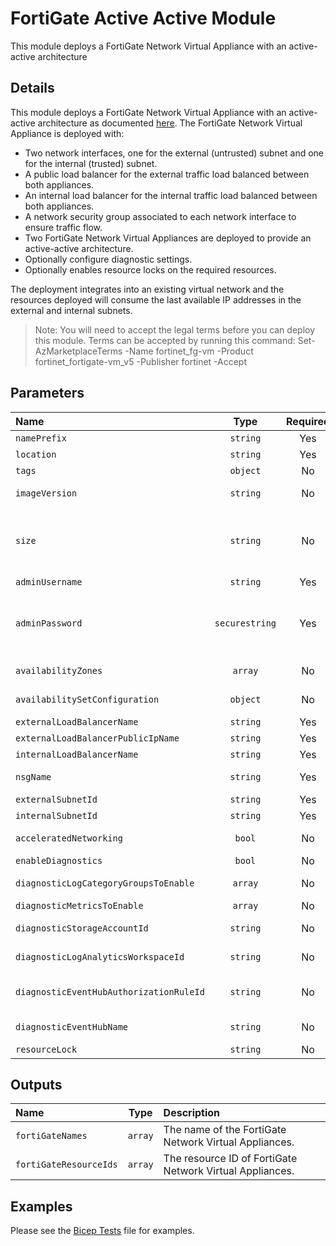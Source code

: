 # FortiGate Active Active Module

This module deploys a FortiGate Network Virtual Appliance with an active-active architecture

## Details

This module deploys a FortiGate Network Virtual Appliance with an active-active architecture as documented [here](https://github.com/fortinet/azure-templates/tree/main/FortiGate/Active-Active-ELB-ILB).
The FortiGate Network Virtual Appliance is deployed with:

- Two network interfaces, one for the external (untrusted) subnet and one for the internal (trusted) subnet.
- A public load balancer for the external traffic load balanced between both appliances.
- An internal load balancer for the internal traffic load balanced between both appliances.
- A network security group associated to each network interface to ensure traffic flow.
- Two FortiGate Network Virtual Appliances are deployed to provide an active-active architecture.
- Optionally configure diagnostic settings.
- Optionally enables resource locks on the required resources.

The deployment integrates into an existing virtual network and the resources deployed will consume the last available IP addresses in the external and internal subnets.

> Note: You will need to accept the legal terms before you can deploy this module. Terms can be accepted by running this command: Set-AzMarketplaceTerms -Name fortinet_fg-vm -Product fortinet_fortigate-vm_v5 -Publisher fortinet -Accept

## Parameters

| Name                                    | Type           | Required | Description                                                                                                                                                                                                                       |
| :-------------------------------------- | :------------: | :------: | :-------------------------------------------------------------------------------------------------------------------------------------------------------------------------------------------------------------------------------- |
| `namePrefix`                            | `string`       | Yes      | Specifies the name prefix for the FortiGate resources.                                                                                                                                                                            |
| `location`                              | `string`       | Yes      | The geo-location where the resource lives.                                                                                                                                                                                        |
| `tags`                                  | `object`       | No       | Optional. Resource tags.                                                                                                                                                                                                          |
| `imageVersion`                          | `string`       | No       | Optional. FortiGate image version. Only required when PAYG sku is selected.                                                                                                                                                       |
| `size`                                  | `string`       | No       | Optional. Specifies the size of the virtual machine. Refer to https://learn.microsoft.com/en-us/azure/templates/microsoft.compute/virtualmachines?pivots=deployment-language-bicep#hardwareprofile for values.                    |
| `adminUsername`                         | `string`       | Yes      | Specifies the name of the administrator account.                                                                                                                                                                                  |
| `adminPassword`                         | `securestring` | Yes      | Specifies the password of the administrator account. Refer to https://docs.microsoft.com/en-us/azure/templates/microsoft.compute/virtualmachines?pivots=deployment-language-bicep#osprofile for password complexity requirements. |
| `availabilityZones`                     | `array`        | No       | Optional. A list of availability zones denoting the zone in which the virtual machine should be deployed.                                                                                                                         |
| `availabilitySetConfiguration`          | `object`       | No       | Optional. The availability set configuration for the virtual machine. Not required if availabilityZones is set.                                                                                                                   |
| `externalLoadBalancerName`              | `string`       | Yes      | The external (public) load balancer name.                                                                                                                                                                                         |
| `externalLoadBalancerPublicIpName`      | `string`       | Yes      | The external (public) load balancer public IP name.                                                                                                                                                                               |
| `internalLoadBalancerName`              | `string`       | Yes      | The internal (private) load balancer name.                                                                                                                                                                                        |
| `nsgName`                               | `string`       | Yes      | The name of the network security group assoicated to the network interfaces.                                                                                                                                                      |
| `externalSubnetId`                      | `string`       | Yes      | Subnet ID for the external (untrust) subnet.                                                                                                                                                                                      |
| `internalSubnetId`                      | `string`       | Yes      | Subnet ID for the internal (trust) subnet.                                                                                                                                                                                        |
| `acceleratedNetworking`                 | `bool`         | No       | Optional. Enable accelerated networking on network interfaces.                                                                                                                                                                    |
| `enableDiagnostics`                     | `bool`         | No       | Optional. Enable diagnostic logging.                                                                                                                                                                                              |
| `diagnosticLogCategoryGroupsToEnable`   | `array`        | No       | Optional. The name of log category groups that will be streamed.                                                                                                                                                                  |
| `diagnosticMetricsToEnable`             | `array`        | No       | Optional. The name of metrics that will be streamed.                                                                                                                                                                              |
| `diagnosticStorageAccountId`            | `string`       | No       | Optional. Storage account resource id. Only required if enableDiagnostics is set to true.                                                                                                                                         |
| `diagnosticLogAnalyticsWorkspaceId`     | `string`       | No       | Optional. Log analytics workspace resource id. Only required if enableDiagnostics is set to true.                                                                                                                                 |
| `diagnosticEventHubAuthorizationRuleId` | `string`       | No       | Optional. Event hub authorization rule for the Event Hubs namespace. Only required if enableDiagnostics is set to true.                                                                                                           |
| `diagnosticEventHubName`                | `string`       | No       | Optional. Event hub name. Only required if enableDiagnostics is set to true.                                                                                                                                                      |
| `resourceLock`                          | `string`       | No       | Optional. Specify the type of resource lock.                                                                                                                                                                                      |

## Outputs

| Name                   | Type    | Description                                              |
| :--------------------- | :-----: | :------------------------------------------------------- |
| `fortiGateNames`       | `array` | The name of the FortiGate Network Virtual Appliances.    |
| `fortiGateResourceIds` | `array` | The resource ID of FortiGate Network Virtual Appliances. |

## Examples

Please see the [Bicep Tests](test/main.test.bicep) file for examples.